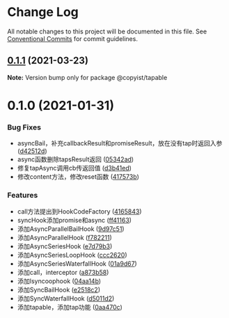 # Change Log

All notable changes to this project will be documented in this file.
See [Conventional Commits](https://conventionalcommits.org) for commit guidelines.

## [0.1.1](https://github.com/ooooevan/copyist/compare/@copyist/tapable@0.1.0...@copyist/tapable@0.1.1) (2021-03-23)

**Note:** Version bump only for package @copyist/tapable





# 0.1.0 (2021-01-31)


### Bug Fixes

* asyncBail，补充callbackResult和promiseResult，放在没有tap时返回入参 ([d42512d](https://github.com/ooooevan/copyist/commit/d42512d0d84ede4fd47a77f69760580d79ac8cb5))
* async函数删除tapsResult返回 ([05342ad](https://github.com/ooooevan/copyist/commit/05342ad47849785c993029ae893e7df073a397a8))
* 修复tapAsync调用cb传返回值 ([d3b41ed](https://github.com/ooooevan/copyist/commit/d3b41edb7df2e2db15418c75d34f5ba054a2c683))
* 修改content方法，修改reset函数 ([417573b](https://github.com/ooooevan/copyist/commit/417573bae43823aae3671d750d52a475a64341bb))


### Features

* call方法提出到HookCodeFactory ([4165843](https://github.com/ooooevan/copyist/commit/4165843b977fd95ec22e92c8c32a6e6d964305ce))
* syncHook添加promise和async ([ff41163](https://github.com/ooooevan/copyist/commit/ff4116304f9ef5ac3e49f2ed2cd79c402b26640b))
* 添加AsyncParallelBailHook ([9d97c51](https://github.com/ooooevan/copyist/commit/9d97c518b4ef101c4184225dfcc1dc5d3fbf5d55))
* 添加AsyncParallelHook ([f782211](https://github.com/ooooevan/copyist/commit/f78221115de87b9fd585fda54a8c0813edc47cad))
* 添加AsyncSeriesHook ([e7d79b3](https://github.com/ooooevan/copyist/commit/e7d79b396641e67dc88fd1499b6c3a2bcd1bc84d))
* 添加AsyncSeriesLoopHook ([ccc2620](https://github.com/ooooevan/copyist/commit/ccc2620e1691a5e98f64a128274349e7338c6d45))
* 添加AsyncSeriesWaterfallHook ([01a9d67](https://github.com/ooooevan/copyist/commit/01a9d678f6dd31a769d64071ca581cd7c502c48d))
* 添加call，interceptor ([a873b58](https://github.com/ooooevan/copyist/commit/a873b582b20db2e1f5d38f4f3710a753db15ae4e))
* 添加lsyncoophook ([04aa14b](https://github.com/ooooevan/copyist/commit/04aa14be39e186f8e59c61b0e906fc7439fed2ac))
* 添加SyncBailHook ([e2518c2](https://github.com/ooooevan/copyist/commit/e2518c29d559fbff918306791b2c6549bedc5a6b))
* 添加SyncWaterfallHook ([d5011d2](https://github.com/ooooevan/copyist/commit/d5011d2dc1013e22e32205263fe134b2206b268f))
* 添加tapable，添加tap功能 ([0aa470c](https://github.com/ooooevan/copyist/commit/0aa470cb21d2b310ac2274ad514dccd6179bb51e))

